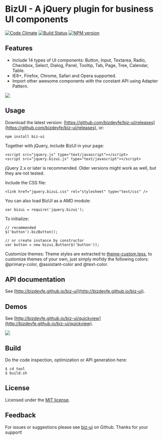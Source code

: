 BizUI - A jQuery plugin for business UI components
===============

[![Code Climate][codeclimate-image]][codeclimate-url]
[![Build Status][travis-image]][travis-url]
[![NPM version][npm-image]][npm-url]

Features
--------
- Include 14 types of UI components: Button, Input, Textarea, Radio, Checkbox, Select, Dialog, Panel, Tooltip, Tab, Page, Tree, Calendar, Table.
- IE9+, Firefox, Chrome, Safari and Opera supported.
- Import other awesome components with the constant API using Adapter Pattern.

<img src="http://bizdevfe.github.io/biz-ui/img/adapter.png" />

Usage
-----
Download the latest version: [https://github.com/bizdevfe/biz-ui/releases](https://github.com/bizdevfe/biz-ui/releases), or:

    npm install biz-ui

Together with jQuery, include BizUI in your page:

    <script src="jquery.js" type="text/javascript"></script>
    <script src="jquery.bizui.js" type="text/javascript"></script>

jQuery 2.x or later is recommended. Older versions might work as well, but they are not tested.

Include the CSS file:

    <link href="jquery.bizui.css" rel="stylesheet" type="text/css" />

You can also load BizUI as a AMD module:

    var bizui = require('jquery.bizui');

To initialize:

    // recommended
    $('button').bizButton();
    
    // or create instance by constructor
    var button = new bizui.Button($('button'));

Customize themes: Theme styles are extracted to [theme-custom.less](https://github.com/bizdevfe/biz-ui/blob/master/src/css/theme-custom.less), to customize themes of your own, just simply mofidy the following colors: @primary-color, @assistant-color and @text-color.

API documentation
-----------------
See [http://bizdevfe.github.io/biz-ui](http://bizdevfe.github.io/biz-ui).

Demos
-----
See [http://bizdevfe.github.io/biz-ui/quickview](http://bizdevfe.github.io/biz-ui/quickview).

<img src="http://bizdevfe.github.io/biz-ui/img/demo.png" />

Build
-----
Do the code inspection, optimization or API generation here:

    $ cd tool
    $ build.sh

License
-------
Licensed under the [MIT license](http://opensource.org/licenses/MIT).

Feedback
--------
For issues or suggestions please see [biz-ui](https://github.com/bizdevfe/biz-ui) on Github. Thanks for your support!

[codeclimate-image]: https://codeclimate.com/github/bizdevfe/biz-ui/badges/gpa.svg
[codeclimate-url]: https://codeclimate.com/github/bizdevfe/biz-ui
[travis-image]: https://travis-ci.org/bizdevfe/biz-ui.svg
[travis-url]: https://travis-ci.org/bizdevfe/biz-ui
[npm-image]: http://img.shields.io/npm/v/biz-ui.svg
[npm-url]: https://npmjs.org/package/biz-ui
[npm-stat-image]: https://nodei.co/npm/biz-ui.png?downloads=true
[npm-stat-url]: https://nodei.co/npm/biz-ui